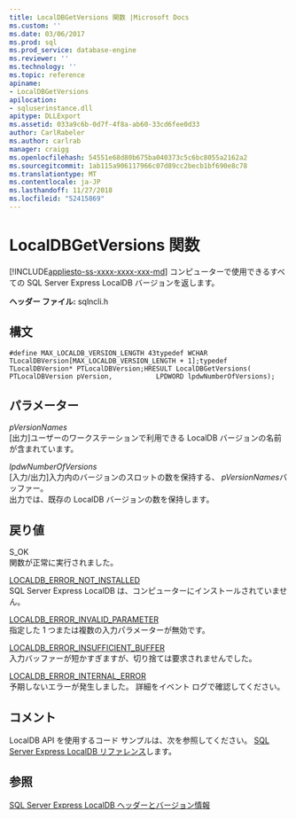 ```yaml
---
title: LocalDBGetVersions 関数 |Microsoft Docs
ms.custom: ''
ms.date: 03/06/2017
ms.prod: sql
ms.prod_service: database-engine
ms.reviewer: ''
ms.technology: ''
ms.topic: reference
apiname:
- LocalDBGetVersions
apilocation:
- sqluserinstance.dll
apitype: DLLExport
ms.assetid: 033a9c6b-0d7f-4f8a-ab60-33cd6fee0d33
author: CarlRabeler
ms.author: carlrab
manager: craigg
ms.openlocfilehash: 54551e68d80b675ba040373c5c6bc8055a2162a2
ms.sourcegitcommit: 1ab115a906117966c07d89cc2becb1bf690e8c78
ms.translationtype: MT
ms.contentlocale: ja-JP
ms.lasthandoff: 11/27/2018
ms.locfileid: "52415869"
---
```

# <a name="localdbgetversions-function"></a>LocalDBGetVersions 関数
[!INCLUDE[appliesto-ss-xxxx-xxxx-xxx-md](../../includes/appliesto-ss-xxxx-xxxx-xxx-md.md)]
  コンピューターで使用できるすべての SQL Server Express LocalDB バージョンを返します。  
  
 **ヘッダー ファイル:** sqlncli.h  
  
## <a name="syntax"></a>構文  
  
```  
#define MAX_LOCALDB_VERSION_LENGTH 43typedef WCHAR TLocalDBVersion[MAX_LOCALDB_VERSION_LENGTH + 1];typedef TLocalDBVersion* PTLocalDBVersion;HRESULT LocalDBGetVersions(           PTLocalDBVersion pVersion,           LPDWORD lpdwNumberOfVersions);  
```  
  
## <a name="parameters"></a>パラメーター  
 *pVersionNames*  
 [出力]ユーザーのワークステーションで利用できる LocalDB バージョンの名前が含まれています。  
  
 *lpdwNumberOfVersions*  
 [入力/出力]入力内のバージョンのスロットの数を保持する、 *pVersionNames*バッファー。   
出力では、既存の LocalDB バージョンの数を保持します。  
  
## <a name="returns"></a>戻り値  
 S_OK  
 関数が正常に実行されました。  
  
 [LOCALDB_ERROR_NOT_INSTALLED](../../relational-databases/express-localdb-error-messages/localdb-error-not-installed.md)  
 SQL Server Express LocalDB は、コンピューターにインストールされていません。  
  
 [LOCALDB_ERROR_INVALID_PARAMETER](../../relational-databases/express-localdb-error-messages/localdb-error-invalid-parameter.md)  
 指定した 1 つまたは複数の入力パラメーターが無効です。  
  
 [LOCALDB_ERROR_INSUFFICIENT_BUFFER](../../relational-databases/express-localdb-error-messages/localdb-error-insufficient-buffer.md)  
 入力バッファーが短かすぎますが、切り捨ては要求されませんでした。  
  
 [LOCALDB_ERROR_INTERNAL_ERROR](../../relational-databases/express-localdb-error-messages/localdb-error-internal-error.md)  
 予期しないエラーが発生しました。 詳細をイベント ログで確認してください。  
  
## <a name="remarks"></a>コメント  
 LocalDB API を使用するコード サンプルは、次を参照してください。 [SQL Server Express LocalDB リファレンス](../../relational-databases/sql-server-express-localdb-reference.md)します。  
  
## <a name="see-also"></a>参照  
 [SQL Server Express LocalDB ヘッダーとバージョン情報](../../relational-databases/express-localdb-instance-apis/sql-server-express-localdb-header-and-version-information.md)  
  
  
